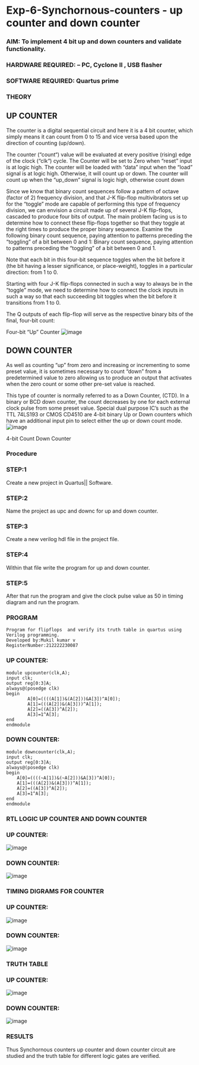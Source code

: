 # Exp-6-Synchornous-counters - up counter and down counter 
### AIM: To implement 4 bit up and down counters and validate  functionality.
### HARDWARE REQUIRED:  – PC, Cyclone II , USB flasher
### SOFTWARE REQUIRED:   Quartus prime
### THEORY 

## UP COUNTER 
The counter is a digital sequential circuit and here it is a 4 bit counter, which simply means it can count from 0 to 15 and vice versa based upon the direction of counting (up/down). 

The counter (“count“) value will be evaluated at every positive (rising) edge of the clock (“clk“) cycle.
The Counter will be set to Zero when “reset” input is at logic high.
The counter will be loaded with “data” input when the “load” signal is at logic high. Otherwise, it will count up or down.
The counter will count up when the “up_down” signal is logic high, otherwise count down

Since we know that binary count sequences follow a pattern of octave (factor of 2) frequency division, and that J-K flip-flop multivibrators set up for the “toggle” mode are capable of performing this type of frequency division, we can envision a circuit made up of several J-K flip-flops, cascaded to produce four bits of output.
The main problem facing us is to determine how to connect these flip-flops together so that they toggle at the right times to produce the proper binary sequence.
Examine the following binary count sequence, paying attention to patterns preceding the “toggling” of a bit between 0 and 1:
Binary count sequence, paying attention to patterns preceding the “toggling” of a bit between 0 and 1.

Note that each bit in this four-bit sequence toggles when the bit before it (the bit having a lesser significance, or place-weight), toggles in a particular direction: from 1 to 0.



 
 

Starting with four J-K flip-flops connected in such a way to always be in the “toggle” mode, we need to determine how to connect the clock inputs in such a way so that each succeeding bit toggles when the bit before it transitions from 1 to 0.

The Q outputs of each flip-flop will serve as the respective binary bits of the final, four-bit count:

 
 

Four-bit “Up” Counter
![image](https://user-images.githubusercontent.com/36288975/169644758-b2f4339d-9532-40c5-af40-8f4f8c942e2c.png)



## DOWN COUNTER 

As well as counting “up” from zero and increasing or incrementing to some preset value, it is sometimes necessary to count “down” from a predetermined value to zero allowing us to produce an output that activates when the zero count or some other pre-set value is reached.

This type of counter is normally referred to as a Down Counter, (CTD). In a binary or BCD down counter, the count decreases by one for each external clock pulse from some preset value. Special dual purpose IC’s such as the TTL 74LS193 or CMOS CD4510 are 4-bit binary Up or Down counters which have an additional input pin to select either the up or down count mode.
![image](https://user-images.githubusercontent.com/36288975/169644844-1a14e123-7228-4ed8-81a9-eb937dff4ac8.png)


4-bit Count Down Counter
### Procedure
### STEP:1
Create a new project in Quartus|| Software.

### STEP:2
Name the project as upc and downc for up and down counter.

### STEP:3
Create a new verilog hdl file in the project file.

### STEP:4
Within that file write the program for up and down counter.

### STEP:5
After that run the program and give the clock pulse value as 50 in timing diagram and run the program.

### PROGRAM 
```
Program for flipflops  and verify its truth table in quartus using Verilog programming.
Developed by:Mukil kumar v
RegisterNumber:212222230087
```
### UP COUNTER:
```
module upcounter(clk,A);
input clk;
output reg[0:3]A;
always@(posedge clk)
begin
		A[0]=((((A[1])&(A[2]))&A[3])^A[0]);
		A[1]=(((A[2])&(A[3]))^A[1]);
		A[2]=((A[3])^A[2]);
		A[3]=1^A[3];
end
endmodule
```
### DOWN COUNTER:
```
module downcounter(clk,A);
input clk;
output reg[0:3]A;
always@(posedge clk)
begin
	A[0]=((((~A[1])&(~A[2]))&A[3])^A[0]);
	A[1]=(((A[2])&(A[3]))^A[1]);
	A[2]=((A[3])^A[2]);
	A[3]=1^A[3];
end
endmodule
```
### RTL LOGIC UP COUNTER AND DOWN COUNTER  
### UP COUNTER:

![image](https://github.com/PreethiArunachalam/Exp-7-Synchornous-counters-/assets/120115840/c41ca1ad-c3be-4c81-aa2d-a6ee998ab0d3)

### DOWN COUNTER:

![image](https://github.com/PreethiArunachalam/Exp-7-Synchornous-counters-/assets/120115840/dd777a04-34f2-4ddd-98ff-5a15aacff8fa)

### TIMING DIGRAMS FOR COUNTER  
### UP COUNTER:

![image](https://github.com/PreethiArunachalam/Exp-7-Synchornous-counters-/assets/120115840/b7ec884c-af2d-42e5-bd06-64d5d582bbbf)

### DOWN COUNTER:

![image](https://github.com/PreethiArunachalam/Exp-7-Synchornous-counters-/assets/120115840/4baf7792-c9e9-4c2a-8520-d0aa87c6f429)

### TRUTH TABLE 
### UP COUNTER:

![image](https://github.com/PreethiArunachalam/Exp-7-Synchornous-counters-/assets/120115840/f2809b22-18e9-4e17-a0df-23a5b63db646)

### DOWN COUNTER:

![image](https://github.com/PreethiArunachalam/Exp-7-Synchornous-counters-/assets/120115840/395abbf7-0135-45f3-8499-51594445dc35)

### RESULTS 
Thus Synchornous counters up counter and down counter circuit are studied and the truth table for different logic gates are verified.
